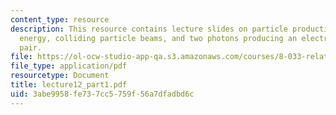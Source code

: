```yaml
---
content_type: resource
description: This resource contains lecture slides on particle production, threshold
  energy, colliding particle beams, and two photons producing an electron/positron
  pair.
file: https://ol-ocw-studio-app-qa.s3.amazonaws.com/courses/8-033-relativity-fall-2006/3abe9958fe737cc5759f56a7dfadbd6c_lecture12_part1.pdf
file_type: application/pdf
resourcetype: Document
title: lecture12_part1.pdf
uid: 3abe9958-fe73-7cc5-759f-56a7dfadbd6c
---
```

